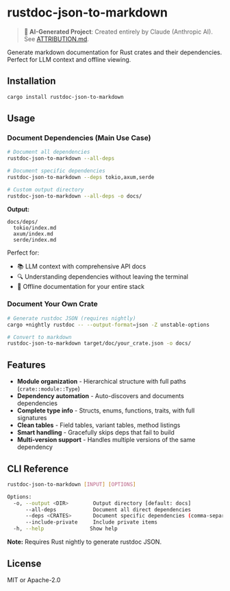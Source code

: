 # rustdoc-json-to-markdown

> **🤖 AI-Generated Project**: Created entirely by Claude (Anthropic AI). See [ATTRIBUTION.md](ATTRIBUTION.md).

Generate markdown documentation for Rust crates and their dependencies. Perfect for LLM context and offline viewing.

## Installation

```bash
cargo install rustdoc-json-to-markdown
```

## Usage

### Document Dependencies (Main Use Case)

```bash
# Document all dependencies
rustdoc-json-to-markdown --all-deps

# Document specific dependencies
rustdoc-json-to-markdown --deps tokio,axum,serde

# Custom output directory
rustdoc-json-to-markdown --all-deps -o docs/
```

**Output:**
```
docs/deps/
  tokio/index.md
  axum/index.md
  serde/index.md
```

Perfect for:
- 📚 LLM context with comprehensive API docs
- 🔍 Understanding dependencies without leaving the terminal
- 📝 Offline documentation for your entire stack

### Document Your Own Crate

```bash
# Generate rustdoc JSON (requires nightly)
cargo +nightly rustdoc -- --output-format=json -Z unstable-options

# Convert to markdown
rustdoc-json-to-markdown target/doc/your_crate.json -o docs/
```

## Features

- **Module organization** - Hierarchical structure with full paths (`crate::module::Type`)
- **Dependency automation** - Auto-discovers and documents dependencies
- **Complete type info** - Structs, enums, functions, traits, with full signatures
- **Clean tables** - Field tables, variant tables, method listings
- **Smart handling** - Gracefully skips deps that fail to build
- **Multi-version support** - Handles multiple versions of the same dependency

## CLI Reference

```bash
rustdoc-json-to-markdown [INPUT] [OPTIONS]

Options:
  -o, --output <DIR>        Output directory [default: docs]
      --all-deps            Document all direct dependencies
      --deps <CRATES>       Document specific dependencies (comma-separated)
      --include-private     Include private items
  -h, --help               Show help
```

**Note:** Requires Rust nightly to generate rustdoc JSON.

## License

MIT or Apache-2.0
